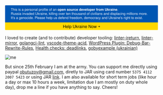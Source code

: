 [![SWUbanner](https://raw.githubusercontent.com/vshymanskyy/StandWithUkraine/main/banner-personal-page.svg)]([https://vshymanskyy.github.io/StandWithUkraine](https://stand-with-ukraine.pp.ua/))

I loved to create (and to contribute) developer tooling: [linter-ireturn](https://github.com/butuzov/ireturn), [linter-mirror](https://github.com/butuzov/mirror), [golangci-lint](https://github.com/golangci/golangci-lint), [vscode-theme-acid](https://github.com/butuzov/vscode-theme-acid), [WordPress Plugin: Debug-Bar-Rewrite-Rules](https://github.com/butuzov/Debug-Bar-Rewrite-Rules), [Health checks: deadlinks](https://github.com/butuzov/deadlinks), [gobyexample (ukrainian)](https://github.com/butuzov/gobyexample)

![me](https://github.com/butuzov/butuzov/assets/651824/2d39f3f1-a812-4e15-9a70-15fc96ad59a8)

But since 25th February I am at the army. You can support me directly using paypal obutuzov@gmail.com, diretly to JAR using card number `5375 4112 2007 5423` or using JAR [link](https://send.monobank.ua/jar/5hzpRhuL5r). I am also available for short term jobs (like hour a day or max 10 hours a week, limitation due I am mostly on duty whole day), drop me a line if you have anything to say. Cheers!
